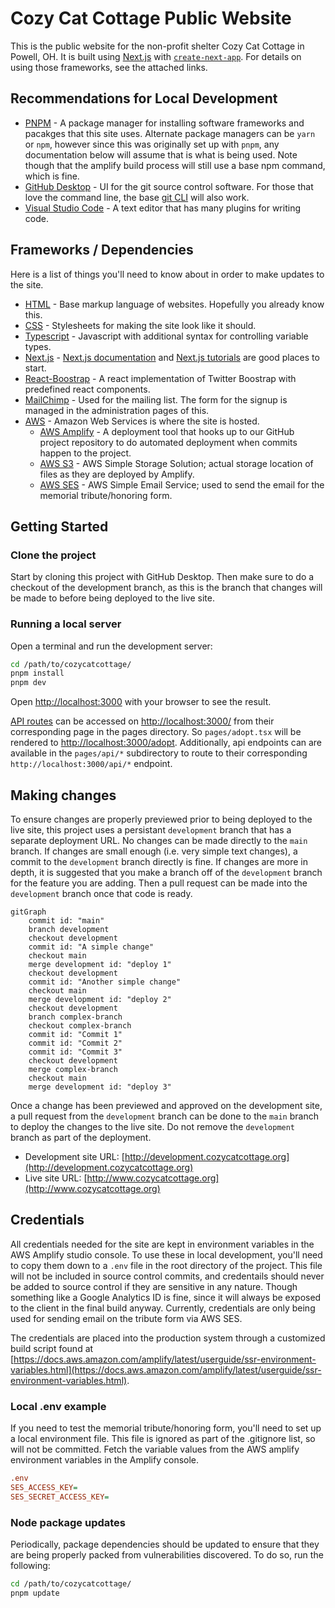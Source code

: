 # Cozy Cat Cottage Public Website

This is the public website for the non-profit shelter Cozy Cat Cottage in Powell, OH.  It is built using [Next.js](https://nextjs.org/) with [`create-next-app`](https://github.com/vercel/next.js/tree/canary/packages/create-next-app).  For details on using those frameworks, see the attached links.

## Recommendations for Local Development

- [PNPM](https://pnpm.io/installation) - A package manager for installing software frameworks and pacakges that this site uses.  Alternate package managers can be `yarn` or `npm`, however since this was originally set up with `pnpm`, any documentation below will assume that is what is being used.  Note though that the amplify build process will still use a base npm command, which is fine.
- [GitHub Desktop](https://desktop.github.com/) - UI for the git source control software.  For those that love the command line, the base [git CLI](https://git-scm.com/) will also work.
- [Visual Studio Code](https://code.visualstudio.com/) - A text editor that has many plugins for writing code.

## Frameworks / Dependencies

Here is a list of things you'll need to know about in order to make updates to the site.

- [HTML](https://www.w3schools.com/html/) - Base markup language of websites.  Hopefully you already know this.
- [CSS](https://www.w3schools.com/css/) - Stylesheets for making the site look like it should.
- [Typescript](https://www.typescriptlang.org/) - Javascript with additional syntax for controlling variable types.
- [Next.js](https://nextjs.org/) - [Next.js documentation](https://nextjs.org/docs) and [Next.js tutorials](https://nextjs.org/learn) are good places to start.
- [React-Boostrap](https://react-bootstrap.github.io/getting-started/introduction/) - A react implementation of Twitter Boostrap with predefined react components.
- [MailChimp](https://mailchimp.com/) - Used for the mailing list.  The form for the signup is managed in the administration pages of this.
- [AWS](https://aws.amazon.com/) - Amazon Web Services is where the site is hosted.
    - [AWS Amplify](https://aws.amazon.com/amplify/) - A deployment tool that hooks up to our GitHub project repository to do automated deployment when commits happen to the project.
    - [AWS S3](https://aws.amazon.com/s3/) - AWS Simple Storage Solution; actual storage location of files as they are deployed by Amplify.
    - [AWS SES](https://aws.amazon.com/ses/) - AWS Simple Email Service; used to send the email for the memorial tribute/honoring form.

## Getting Started

### Clone the project

Start by cloning this project with GitHub Desktop.  Then make sure to do a checkout of the development branch, as this is the branch that changes will be made to before being deployed to the live site.

### Running a local server

Open a terminal and run the development server:

```bash
cd /path/to/cozycatcottage/
pnpm install
pnpm dev
```

Open [http://localhost:3000](http://localhost:3000) with your browser to see the result.

[API routes](https://nextjs.org/docs/api-routes/introduction) can be accessed on [http://localhost:3000/](http://localhost:3000/) from their corresponding page in the pages directory. So `pages/adopt.tsx` will be rendered to [http://localhost:3000/adopt](http://localhost:3000/adopt). Additionally, api endpoints can are available in the `pages/api/*` subdirectory to route to their corresponding `http://localhost:3000/api/*` endpoint.

## Making changes

To ensure changes are properly previewed prior to being deployed to the live site, this project uses a persistant `development` branch that has a separate deployment URL.  No changes can be made directly to the `main` branch.  If changes are small enough (i.e. very simple text changes), a commit to the `development` branch directly is fine.  If changes are more in depth, it is suggested that you make a branch off of the `development` branch for the feature you are adding.  Then a pull request can be made into the `development` branch once that code is ready.

```mermaid
gitGraph
    commit id: "main"
    branch development
    checkout development
    commit id: "A simple change"
    checkout main
    merge development id: "deploy 1"
    checkout development
    commit id: "Another simple change"
    checkout main
    merge development id: "deploy 2"
    checkout development
    branch complex-branch
    checkout complex-branch
    commit id: "Commit 1"
    commit id: "Commit 2"
    commit id: "Commit 3"
    checkout development
    merge complex-branch
    checkout main
    merge development id: "deploy 3"
```

Once a change has been previewed and approved on the development site, a pull request from the `development` branch can be done to the `main` branch to deploy the changes to the live site.  Do not remove the `development` branch as part of the deployment.

- Development site URL: [http://development.cozycatcottage.org](http://development.cozycatcottage.org)
- Live site URL: [http://www.cozycatcottage.org](http://www.cozycatcottage.org)

## Credentials

All credentials needed for the site are kept in environment variables in the AWS Amplify studio console.  To use these in local development, you'll need to copy them down to a `.env` file in the root directory of the project.  This file will not be included in source control commits, and credentails should never be added to source control if they are sensitive in any nature.  Though something like a Google Analytics ID is fine, since it will always be exposed to the client in the final build anyway.  Currently, credentials are only being used for sending email on the tribute form via AWS SES.

The credentials are placed into the production system through a customized build script found at [https://docs.aws.amazon.com/amplify/latest/userguide/ssr-environment-variables.html](https://docs.aws.amazon.com/amplify/latest/userguide/ssr-environment-variables.html).

### Local .env example

If you need to test the memorial tribute/honoring form, you'll need to set up a local environment file.  This file is ignored as part of the .gitignore list, so will not be committed.  Fetch the variable values from the AWS amplify environment variables in the Amplify console.

```ini
.env
SES_ACCESS_KEY=
SES_SECRET_ACCESS_KEY=
```

### Node package updates

Periodically, package dependencies should be updated to ensure that they are being properly packed from vulnerabilities discovered.  To do so, run the following:

```bash
cd /path/to/cozycatcottage/
pnpm update
```